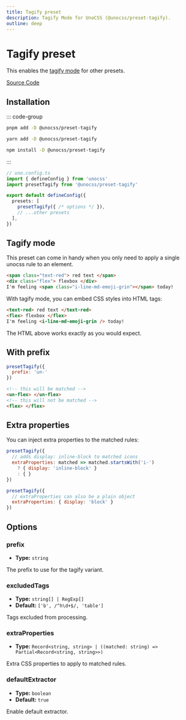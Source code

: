 ```yaml
---
title: Tagify preset
description: Tagify Mode for UnoCSS (@unocss/preset-tagify).
outline: deep
---
```


# Tagify preset

This enables the [tagify mode](#tagify-mode) for other presets.

[Source Code](https://github.com/unocss/unocss/tree/main/packages/preset-tagify)

## Installation

::: code-group
  ```bash [pnpm]
  pnpm add -D @unocss/preset-tagify
  ```
  ```bash [yarn]
  yarn add -D @unocss/preset-tagify
  ```
  ```bash [npm]
  npm install -D @unocss/preset-tagify
  ```
:::

```ts
// uno.config.ts
import { defineConfig } from 'unocss'
import presetTagify from '@unocss/preset-tagify'

export default defineConfig({
  presets: [
    presetTagify({ /* options */ }),
    // ...other presets
  ],
})
```

## Tagify mode

This preset can come in handy when you only need to apply a single unocss rule to an element.

```html
<span class="text-red"> red text </span>
<div class="flex"> flexbox </div>
I'm feeling <span class="i-line-md-emoji-grin"></span> today!
```

With tagify mode, you can embed CSS styles into HTML tags:

```html
<text-red> red text </text-red>
<flex> flexbox </flex>
I'm feeling <i-line-md-emoji-grin /> today!
```

The HTML above works exactly as you would expect.

## With prefix

```js
presetTagify({
  prefix: 'un-'
})
```

```html
<!-- this will be matched -->
<un-flex> </un-flex>
<!-- this will not be matched -->
<flex> </flex>
```

## Extra properties

You can inject extra properties to the matched rules:

```js
presetTagify({
  // adds display: inline-block to matched icons
  extraProperties: matched => matched.startsWith('i-')
    ? { display: 'inline-block' }
    : { }
})
```

```js
presetTagify({
  // extraProperties can also be a plain object
  extraProperties: { display: 'block' }
})
```

## Options

### prefix
- **Type:** `string`

The prefix to use for the tagify variant.

### excludedTags
- **Type:** `string[] | RegExp[]`
- **Default:** `['b', /^h\d+$/, 'table']`

Tags excluded from processing.

### extraProperties
- **Type:** `Record<string, string> | ((matched: string) => Partial<Record<string, string>>)`

Extra CSS properties to apply to matched rules.

### defaultExtractor
- **Type:** `boolean`
- **Default:** `true`

Enable default extractor.
